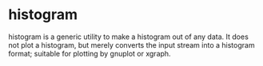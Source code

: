 histogram
=========

histogram is a generic utility to make a histogram out of any data.
It does not plot a histogram, but merely converts the input stream into
a histogram format; suitable for plotting by gnuplot or xgraph.
